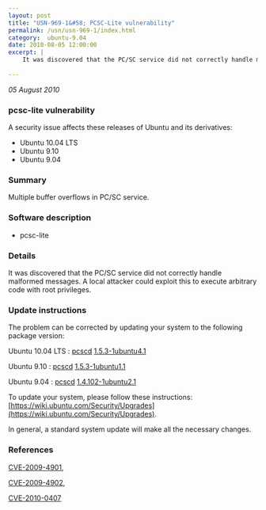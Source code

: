 ```yaml
---
layout: post
title: "USN-969-1&#58; PCSC-Lite vulnerability"
permalink: /usn/usn-969-1/index.html
category:  ubuntu-9.04
date: 2010-08-05 12:00:00
excerpt: |
    It was discovered that the PC/SC service did not correctly handle malformed messages. A local attacker could exploit this to execute arbitrary code with root privileges. 
    
--- 
```

 
 

*05 August 2010*

### pcsc-lite vulnerability

A security issue affects these releases of Ubuntu and its derivatives:

* Ubuntu 10.04 LTS
* Ubuntu 9.10
* Ubuntu 9.04

### Summary

Multiple buffer overflows in PC/SC service. 

### Software description

* pcsc-lite 

### Details

It was discovered that the PC/SC service did not correctly handle malformed messages. A local attacker could exploit this to execute arbitrary code with root privileges. 

### Update instructions

The problem can be corrected by updating your system to the following package version:

Ubuntu 10.04 LTS
 : [pcscd](https://launchpad.net/ubuntu/+source/pcsc-lite) <span> [1.5.3-1ubuntu4.1](https://launchpad.net/ubuntu/+source/pcsc-lite/1.5.3-1ubuntu4.1) </span> 

Ubuntu 9.10
 : [pcscd](https://launchpad.net/ubuntu/+source/pcsc-lite) <span> [1.5.3-1ubuntu1.1](https://launchpad.net/ubuntu/+source/pcsc-lite/1.5.3-1ubuntu1.1) </span> 

Ubuntu 9.04
 : [pcscd](https://launchpad.net/ubuntu/+source/pcsc-lite) <span> [1.4.102-1ubuntu2.1](https://launchpad.net/ubuntu/+source/pcsc-lite/1.4.102-1ubuntu2.1) </span> 

To update your system, please follow these instructions: [https://wiki.ubuntu.com/Security/Upgrades](https://wiki.ubuntu.com/Security/Upgrades).

In general, a standard system update will make all the necessary changes. 

### References

 
 [CVE-2009-4901](http://people.ubuntu.com/~ubuntu-security/cve/CVE-2009-4901), 

 [CVE-2009-4902](http://people.ubuntu.com/~ubuntu-security/cve/CVE-2009-4902), 

 [CVE-2010-0407](http://people.ubuntu.com/~ubuntu-security/cve/CVE-2010-0407)
 

